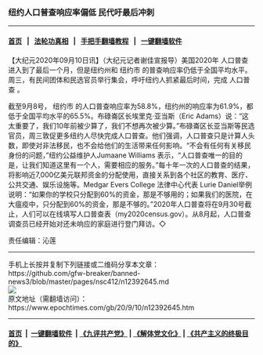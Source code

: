 ### 纽约人口普查响应率偏低 民代吁最后冲刺
------------------------

#### [首页](https://github.com/gfw-breaker/banned-news3/blob/master/README.md) &nbsp;&nbsp;|&nbsp;&nbsp; [法轮功真相](https://github.com/begood0513/basic/blob/master/README.md)  &nbsp;&nbsp;|&nbsp;&nbsp; [手把手翻墙教程](https://github.com/gfw-breaker/guides/wiki)  &nbsp;&nbsp;|&nbsp;&nbsp; [一键翻墙软件](https://github.com/gfw-breaker/nogfw/blob/master/README.md)  



<div><p>
 【大纪元2020年09月10日讯】（大纪元记者谢佳宣报导）美国2020年
 <ok href="https://www.epochtimes.com/gb/tag/%E4%BA%BA%E5%8F%A3%E6%99%AE%E6%9F%A5.html">
  人口普查
 </ok>
 进入到了最后一个月，但是纽约州和
 <ok href="https://www.epochtimes.com/gb/tag/%E7%BA%BD%E7%BA%A6%E5%B8%82.html">
  纽约市
 </ok>
 的普查响应率仍低于全国平均水平。周三，有民间团体和民选官员举行集会，呼吁纽约人抓紧最后时间，完成
 <ok href="https://www.epochtimes.com/gb/tag/%E4%BA%BA%E5%8F%A3%E6%99%AE%E6%9F%A5.html">
  人口普查
 </ok>
 。
</p>
<p>
 截至9月8号，
 <ok href="https://www.epochtimes.com/gb/tag/%E7%BA%BD%E7%BA%A6%E5%B8%82.html">
  纽约市
 </ok>
 的人口普查响应率为58.8%，纽约州的响应率为61.9%，都低于全国平均水平的65.5%。布碌崙区长埃里克·亚当斯（Eric Adams）说：“这太重要了，我们10年前被少算了，我们不想再次被少算。”布碌崙区长亚当斯等民选官员，周三敦促更多纽约人尽快完成人口普查。他们强调，人口普查只是计算人头数，即使对非法移民，也不会给他们的生活带来任何影响。“不会有任何有关移民身份的问题，”纽约公益维护人Jumaane Williams 表示，“人口普查唯一的目的是，让我们知道这里有一个人，需要相应的服务。”每十年一次的人口普查的结果，将影响近7,000亿美元联邦资金的分配使用，直接关系到各个社区的教育、医疗、公共交通、娱乐设施等。Medgar Evers College 法律中心代表 Lurie Daniel举例说明：“如果你的学校只分配到60%的资金，那是不够用的；如果我们的医院，在大瘟疫中，只分配到60%的资金，那是不够的。”2020年人口普查将在9月30号截止，人们可以在线填写人口普查表（my2020census.gov）。从8月起，人口普查调查员已经开始对还未响应的家庭进行登门拜访。◇
</p>
<p>
 责任编辑：沁莲
</p>
</div>
<hr/>
手机上长按并复制下列链接或二维码分享本文章：<br/>
https://github.com/gfw-breaker/banned-news3/blob/master/pages/nsc412/n12392645.md <br/>
<a href='https://github.com/gfw-breaker/banned-news3/blob/master/pages/nsc412/n12392645.md'><img src='https://github.com/gfw-breaker/banned-news3/blob/master/pages/nsc412/n12392645.md.png'/></a> <br/>
原文地址（需翻墙访问）：https://www.epochtimes.com/gb/20/9/10/n12392645.htm


------------------------
#### [首页](https://github.com/gfw-breaker/banned-news3/blob/master/README.md) &nbsp;|&nbsp; [一键翻墙软件](https://github.com/gfw-breaker/nogfw/blob/master/README.md) &nbsp;| [《九评共产党》](https://github.com/gfw-breaker/9ping.md/blob/master/README.md#九评之一评共产党是什么) | [《解体党文化》](https://github.com/gfw-breaker/jtdwh.md/blob/master/README.md) | [《共产主义的终极目的》](https://github.com/gfw-breaker/gczydzjmd.md/blob/master/README.md)


<img src='http://gfw-breaker.win/banned-news3/pages/nsc412/n12392645.md' width='0px' height='0px'/>